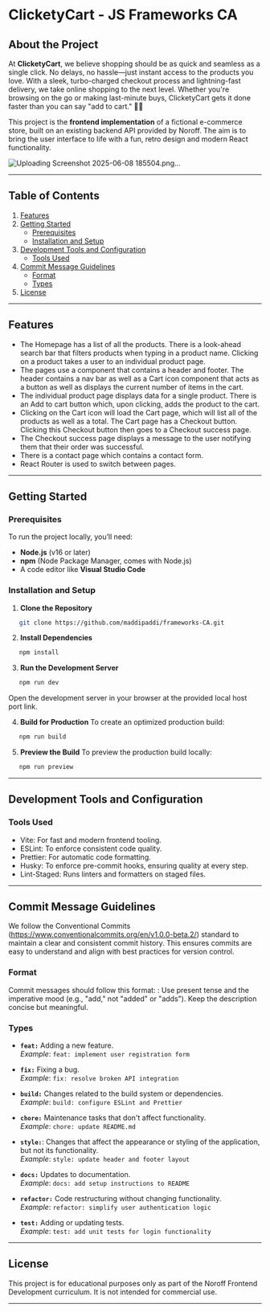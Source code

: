 # ClicketyCart - JS Frameworks CA

## About the Project

At **ClicketyCart**, we believe shopping should be as quick and seamless as a single click. No delays, no hassle—just instant access to the products you love. With a sleek, turbo-charged checkout process and lightning-fast delivery, we take online shopping to the next level. Whether you're browsing on the go or making last-minute buys, ClicketyCart gets it done faster than you can say "add to cart." 🛒💨

This project is the **frontend implementation** of a fictional e-commerce store, built on an existing backend API provided by Noroff. The aim is to bring the user interface to life with a fun, retro design and modern React functionality.

![Uploading Screenshot 2025-06-08 185504.png…]()

---

## Table of Contents

1. [Features](#features)
2. [Getting Started](#getting-started)
   - [Prerequisites](#prerequisites)
   - [Installation and Setup](#installation-and-setup)
3. [Development Tools and Configuration](#development-tools-and-configuration)
   - [Tools Used](#tools-used)
4. [Commit Message Guidelines](#commit-message-guidelines)
   - [Format](#format)
   - [Types](#types)
5. [License](#license)

---

## Features

- The Homepage has a list of all the products. There is a look-ahead search bar that filters products when typing in a product name. Clicking on a product takes a user to an individual product page.
- The pages use a <Layout> component that contains a header and footer. The header contains a nav bar as well as a Cart icon component that acts as a button as well as displays the current number of items in the cart.
- The individual product page displays data for a single product. There is an Add to cart button which, upon clicking, adds the product to the cart.
- Clicking on the Cart icon will load the Cart page, which will list all of the products as well as a total. The Cart page has a Checkout button. Clicking this Checkout button then goes to a Checkout success page.
- The Checkout success page displays a message to the user notifying them that their order was successful.
- There is a contact page which contains a contact form.
- React Router is used to switch between pages.

---

## Getting Started

### Prerequisites

To run the project locally, you’ll need:

- **Node.js** (v16 or later)
- **npm** (Node Package Manager, comes with Node.js)
- A code editor like **Visual Studio Code**

### Installation and Setup

1. **Clone the Repository**

```bash
   git clone https://github.com/maddipaddi/frameworks-CA.git
```

2. **Install Dependencies**

```bash
   npm install
```

3. **Run the Development Server**

```bash
   npm run dev
```

Open the development server in your browser at the provided local host port link.

4. **Build for Production**
   To create an optimized production build:

```bash
   npm run build
```

5. **Preview the Build**
   To preview the production build locally:

```bash
   npm run preview
```

---

## Development Tools and Configuration

### Tools Used

- Vite: For fast and modern frontend tooling.
- ESLint: To enforce consistent code quality.
- Prettier: For automatic code formatting.
- Husky: To enforce pre-commit hooks, ensuring quality at every step.
- Lint-Staged: Runs linters and formatters on staged files.

---

## Commit Message Guidelines

We follow the Conventional Commits (https://www.conventionalcommits.org/en/v1.0.0-beta.2/) standard to maintain a clear and consistent commit history. This ensures commits are easy to understand and align with best practices for version control.

### Format

Commit messages should follow this format:
<type>: <short description>
Use present tense and the imperative mood (e.g., "add," not "added" or "adds").
Keep the description concise but meaningful.

### Types

- **`feat:`** Adding a new feature.  
  _Example_: `feat: implement user registration form`

- **`fix:`** Fixing a bug.  
  _Example_: `fix: resolve broken API integration`

- **`build:`** Changes related to the build system or dependencies.  
  _Example_: `build: configure ESLint and Prettier`

- **`chore:`** Maintenance tasks that don't affect functionality.  
  _Example_: `chore: update README.md`

- **`style:`**: Changes that affect the appearance or styling of the application, but not its functionality.  
  _Example_: `style: update header and footer layout`

- **`docs:`** Updates to documentation.  
  _Example_: `docs: add setup instructions to README`

- **`refactor:`** Code restructuring without changing functionality.  
  _Example_: `refactor: simplify user authentication logic`

- **`test:`** Adding or updating tests.  
  _Example_: `test: add unit tests for login functionality`

---

## License

This project is for educational purposes only as part of the Noroff Frontend Development curriculum. It is not intended for commercial use.

---
